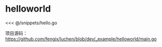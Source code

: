 # helloworld

<<< @/snippets/hello.go

项目源码：<https://github.com/fengjx/luchen/blob/dev/_example/helloworld/main.go>